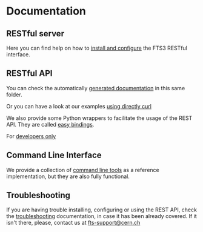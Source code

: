 Documentation
=============

RESTful server
--------------
Here you can find help on how to [install and configure](install.md) the FTS3 RESTful interface.

RESTful API
-----------
You can check the automatically [generated documentation](api.md) in this same folder.

Or you can have a look at our examples [using directly curl](api-examples.md)

We also provide some Python wrappers to facilitate the usage of the REST API. They are called [easy bindings](easy/README.md).

For [developers only](developers.md)

Command Line Interface
----------------------
We provide a collection of [command line tools](cli.md) as a reference implementation, but they are also
fully functional.

Troubleshooting
---------------
If you are having trouble installing, configuring or using the REST API, check the [troubleshooting](troubleshooting.md) documentation, in case it has been already covered.
If it isn't there, please, contact us at <fts-support@cern.ch>
